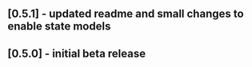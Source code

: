 ## [0.5.1] - updated readme and small changes to enable state models

## [0.5.0] - initial beta release


